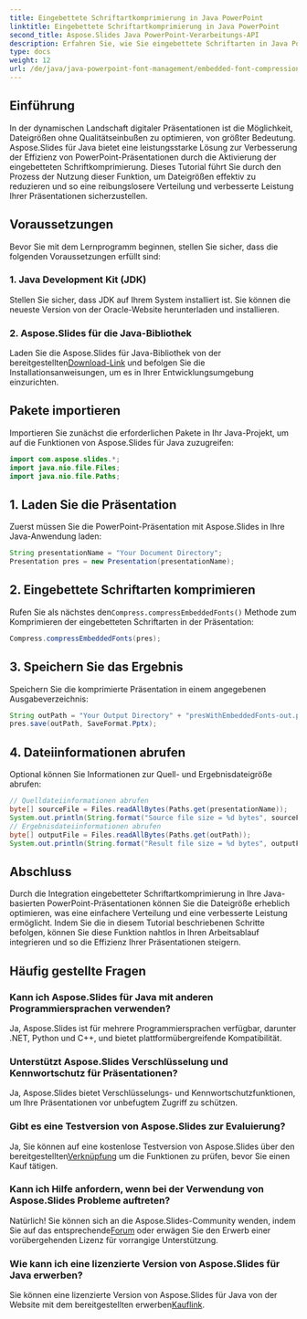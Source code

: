 ```yaml
---
title: Eingebettete Schriftartkomprimierung in Java PowerPoint
linktitle: Eingebettete Schriftartkomprimierung in Java PowerPoint
second_title: Aspose.Slides Java PowerPoint-Verarbeitungs-API
description: Erfahren Sie, wie Sie eingebettete Schriftarten in Java PowerPoint-Präsentationen mit Aspose.Slides komprimieren. Optimieren Sie Dateigrößen mühelos.
type: docs
weight: 12
url: /de/java/java-powerpoint-font-management/embedded-font-compression-java-powerpoint/
---
```

## Einführung
In der dynamischen Landschaft digitaler Präsentationen ist die Möglichkeit, Dateigrößen ohne Qualitätseinbußen zu optimieren, von größter Bedeutung. Aspose.Slides für Java bietet eine leistungsstarke Lösung zur Verbesserung der Effizienz von PowerPoint-Präsentationen durch die Aktivierung der eingebetteten Schriftkomprimierung. Dieses Tutorial führt Sie durch den Prozess der Nutzung dieser Funktion, um Dateigrößen effektiv zu reduzieren und so eine reibungslosere Verteilung und verbesserte Leistung Ihrer Präsentationen sicherzustellen.
## Voraussetzungen
Bevor Sie mit dem Lernprogramm beginnen, stellen Sie sicher, dass die folgenden Voraussetzungen erfüllt sind:
### 1. Java Development Kit (JDK)
Stellen Sie sicher, dass JDK auf Ihrem System installiert ist. Sie können die neueste Version von der Oracle-Website herunterladen und installieren.
### 2. Aspose.Slides für die Java-Bibliothek
 Laden Sie die Aspose.Slides für Java-Bibliothek von der bereitgestellten[Download-Link](https://releases.aspose.com/slides/java/) und befolgen Sie die Installationsanweisungen, um es in Ihrer Entwicklungsumgebung einzurichten.

## Pakete importieren
Importieren Sie zunächst die erforderlichen Pakete in Ihr Java-Projekt, um auf die Funktionen von Aspose.Slides für Java zuzugreifen:
```java
import com.aspose.slides.*;
import java.nio.file.Files;
import java.nio.file.Paths;
```
## 1. Laden Sie die Präsentation
Zuerst müssen Sie die PowerPoint-Präsentation mit Aspose.Slides in Ihre Java-Anwendung laden:
```java
String presentationName = "Your Document Directory";
Presentation pres = new Presentation(presentationName);
```
## 2. Eingebettete Schriftarten komprimieren
 Rufen Sie als nächstes den`Compress.compressEmbeddedFonts()` Methode zum Komprimieren der eingebetteten Schriftarten in der Präsentation:
```java
Compress.compressEmbeddedFonts(pres);
```
## 3. Speichern Sie das Ergebnis
Speichern Sie die komprimierte Präsentation in einem angegebenen Ausgabeverzeichnis:
```java
String outPath = "Your Output Directory" + "presWithEmbeddedFonts-out.pptx";
pres.save(outPath, SaveFormat.Pptx);
```
## 4. Dateiinformationen abrufen
Optional können Sie Informationen zur Quell- und Ergebnisdateigröße abrufen:
```java
// Quelldateiinformationen abrufen
byte[] sourceFile = Files.readAllBytes(Paths.get(presentationName));
System.out.println(String.format("Source file size = %d bytes", sourceFile.length));
// Ergebnisdateiinformationen abrufen
byte[] outputFile = Files.readAllBytes(Paths.get(outPath));
System.out.println(String.format("Result file size = %d bytes", outputFile.length));
```

## Abschluss
Durch die Integration eingebetteter Schriftartkomprimierung in Ihre Java-basierten PowerPoint-Präsentationen können Sie die Dateigröße erheblich optimieren, was eine einfachere Verteilung und eine verbesserte Leistung ermöglicht. Indem Sie die in diesem Tutorial beschriebenen Schritte befolgen, können Sie diese Funktion nahtlos in Ihren Arbeitsablauf integrieren und so die Effizienz Ihrer Präsentationen steigern.
## Häufig gestellte Fragen
### Kann ich Aspose.Slides für Java mit anderen Programmiersprachen verwenden?
Ja, Aspose.Slides ist für mehrere Programmiersprachen verfügbar, darunter .NET, Python und C++, und bietet plattformübergreifende Kompatibilität.
### Unterstützt Aspose.Slides Verschlüsselung und Kennwortschutz für Präsentationen?
Ja, Aspose.Slides bietet Verschlüsselungs- und Kennwortschutzfunktionen, um Ihre Präsentationen vor unbefugtem Zugriff zu schützen.
### Gibt es eine Testversion von Aspose.Slides zur Evaluierung?
 Ja, Sie können auf eine kostenlose Testversion von Aspose.Slides über den bereitgestellten[Verknüpfung](https://releases.aspose.com/) um die Funktionen zu prüfen, bevor Sie einen Kauf tätigen.
### Kann ich Hilfe anfordern, wenn bei der Verwendung von Aspose.Slides Probleme auftreten?
 Natürlich! Sie können sich an die Aspose.Slides-Community wenden, indem Sie auf das entsprechende[Forum](https://forum.aspose.com/c/slides/11) oder erwägen Sie den Erwerb einer vorübergehenden Lizenz für vorrangige Unterstützung.
### Wie kann ich eine lizenzierte Version von Aspose.Slides für Java erwerben?
Sie können eine lizenzierte Version von Aspose.Slides für Java von der Website mit dem bereitgestellten erwerben[Kauflink](https://purchase.aspose.com/buy).